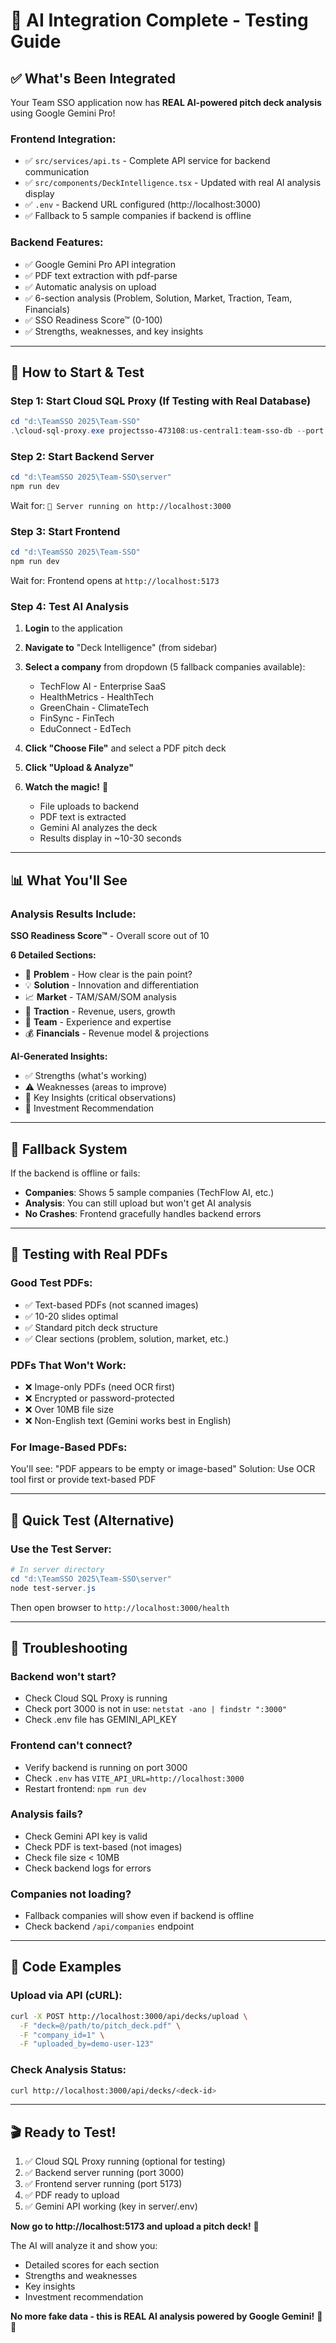 # 🎉 AI Integration Complete - Testing Guide

## ✅ What's Been Integrated

Your Team SSO application now has **REAL AI-powered pitch deck analysis** using Google Gemini Pro!

### Frontend Integration:
- ✅ `src/services/api.ts` - Complete API service for backend communication
- ✅ `src/components/DeckIntelligence.tsx` - Updated with real AI analysis display
- ✅ `.env` - Backend URL configured (http://localhost:3000)
- ✅ Fallback to 5 sample companies if backend is offline

### Backend Features:
- ✅ Google Gemini Pro API integration
- ✅ PDF text extraction with pdf-parse
- ✅ Automatic analysis on upload
- ✅ 6-section analysis (Problem, Solution, Market, Traction, Team, Financials)
- ✅ SSO Readiness Score™ (0-100)
- ✅ Strengths, weaknesses, and key insights

---

## 🚀 How to Start & Test

### Step 1: Start Cloud SQL Proxy (If Testing with Real Database)

```powershell
cd "d:\TeamSSO 2025\Team-SSO"
.\cloud-sql-proxy.exe projectsso-473108:us-central1:team-sso-db --port 5432 --credentials-file=server\service-account-key.json
```

### Step 2: Start Backend Server

```powershell
cd "d:\TeamSSO 2025\Team-SSO\server"
npm run dev
```

Wait for: `🚀 Server running on http://localhost:3000`

### Step 3: Start Frontend

```powershell
cd "d:\TeamSSO 2025\Team-SSO"
npm run dev
```

Wait for: Frontend opens at `http://localhost:5173`

### Step 4: Test AI Analysis

1. **Login** to the application
2. **Navigate to** "Deck Intelligence" (from sidebar)
3. **Select a company** from dropdown (5 fallback companies available):
   - TechFlow AI - Enterprise SaaS
   - HealthMetrics - HealthTech
   - GreenChain - ClimateTech
   - FinSync - FinTech
   - EduConnect - EdTech

4. **Click "Choose File"** and select a PDF pitch deck
5. **Click "Upload & Analyze"**
6. **Watch the magic!** 🤖
   - File uploads to backend
   - PDF text is extracted
   - Gemini AI analyzes the deck
   - Results display in ~10-30 seconds

---

## 📊 What You'll See

### Analysis Results Include:

**SSO Readiness Score™** - Overall score out of 10

**6 Detailed Sections:**
- 🎯 **Problem** - How clear is the pain point?
- 💡 **Solution** - Innovation and differentiation
- 📈 **Market** - TAM/SAM/SOM analysis
- 🚀 **Traction** - Revenue, users, growth
- 👥 **Team** - Experience and expertise
- 💰 **Financials** - Revenue model & projections

**AI-Generated Insights:**
- ✅ Strengths (what's working)
- ⚠️ Weaknesses (areas to improve)
- 🔑 Key Insights (critical observations)
- 📝 Investment Recommendation

---

## 🔄 Fallback System

If the backend is offline or fails:
- **Companies**: Shows 5 sample companies (TechFlow AI, etc.)
- **Analysis**: You can still upload but won't get AI analysis
- **No Crashes**: Frontend gracefully handles backend errors

---

## 🧪 Testing with Real PDFs

### Good Test PDFs:
- ✅ Text-based PDFs (not scanned images)
- ✅ 10-20 slides optimal
- ✅ Standard pitch deck structure
- ✅ Clear sections (problem, solution, market, etc.)

### PDFs That Won't Work:
- ❌ Image-only PDFs (need OCR first)
- ❌ Encrypted or password-protected
- ❌ Over 10MB file size
- ❌ Non-English text (Gemini works best in English)

### For Image-Based PDFs:
You'll see: "PDF appears to be empty or image-based"
Solution: Use OCR tool first or provide text-based PDF

---

## 🎯 Quick Test (Alternative)

### Use the Test Server:

```powershell
# In server directory
cd "d:\TeamSSO 2025\Team-SSO\server"
node test-server.js
```

Then open browser to `http://localhost:3000/health`

---

## 🐛 Troubleshooting

### Backend won't start?
- Check Cloud SQL Proxy is running
- Check port 3000 is not in use: `netstat -ano | findstr ":3000"`
- Check .env file has GEMINI_API_KEY

### Frontend can't connect?
- Verify backend is running on port 3000
- Check `.env` has `VITE_API_URL=http://localhost:3000`
- Restart frontend: `npm run dev`

### Analysis fails?
- Check Gemini API key is valid
- Check PDF is text-based (not images)
- Check file size < 10MB
- Check backend logs for errors

### Companies not loading?
- Fallback companies will show even if backend is offline
- Check backend `/api/companies` endpoint

---

## 📝 Code Examples

### Upload via API (cURL):

```bash
curl -X POST http://localhost:3000/api/decks/upload \
  -F "deck=@/path/to/pitch_deck.pdf" \
  -F "company_id=1" \
  -F "uploaded_by=demo-user-123"
```

### Check Analysis Status:

```bash
curl http://localhost:3000/api/decks/<deck-id>
```

---

## 🎬 Ready to Test!

1. ✅ Cloud SQL Proxy running (optional for testing)
2. ✅ Backend server running (port 3000)
3. ✅ Frontend server running (port 5173)
4. ✅ PDF ready to upload
5. ✅ Gemini API working (key in server/.env)

**Now go to http://localhost:5173 and upload a pitch deck!** 🚀

The AI will analyze it and show you:
- Detailed scores for each section
- Strengths and weaknesses
- Key insights
- Investment recommendation

**No more fake data - this is REAL AI analysis powered by Google Gemini!** 🤖✨
